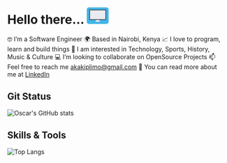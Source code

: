 #  Hello there... <img src="https://github.com/akakiplimo/akakiplimo/blob/main/responsive_screen.gif" alt-text="👋🏾" height="auto" width="50px" style="border-radius:5px">
  🤓  I’m a Software Engineer
  🌍  Based in Nairobi, Kenya
  📈  I love to program, learn and build things
  🌱  I am interested in Technology, Sports, History, Music & Culture
  💻  I’m looking to collaborate on OpenSource Projects
  📫  Feel free to reach me akakiplimo@gmail.com
  📖  You can read more about me at [LinkedIn](https://www.linkedin.com/in/adrian-kiplimo-55947a132/)

Git Status
------

![Oscar's GitHub stats](https://github-readme-stats-sigma-five.vercel.app/api?username=akakiplimo&count_private=true&show_icons=true&theme=tokyonight)


Skills & Tools
-------

![Top Langs](https://github-readme-stats-sigma-five.vercel.app/api/top-langs/?username=akakiplimo&langs_count=7&layout=compact)

<!--
**akakiplimo/akakiplimo** is a ✨ _special_ ✨ repository because its `README.md` (this file) appears on your GitHub profile.

Here are some ideas to get you started:

- 🔭 I’m currently working on ...
- 🌱 I’m currently learning ...
- 👯 I’m looking to collaborate on ...
- 🤔 I’m looking for help with ...
- 💬 Ask me about ...
- 📫 How to reach me: ...
- 😄 Pronouns: ...
- ⚡ Fun fact: ...
-->

